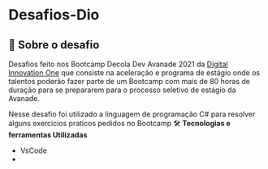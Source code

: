 # Desafios-Dio

 
 


## :rocket: Sobre o desafio

Desafios feito nos Bootcamp  Decola Dev Avanade 2021 da [Digital Innovation One](https://web.digitalinnovation.one/track/everis-fullstack-developer) que consiste na aceleração e programa de estágio onde os talentos poderão fazer parte de um Bootcamp com mais de 80 horas de duração para se prepararem para o processo seletivo de estágio da Avanade.

 Nesse desafio foi utilizado a linguagem de programação  C# para resolver alguns exercicios praticos pedidos no Bootcamp
:hammer_and_wrench: 
**Tecnologias e ferramentas Utilizadas**
* VsCode
*


        
        
        
